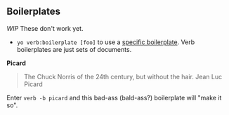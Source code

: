 ## Boilerplates

_WIP_ These don't work yet.

* `yo verb:boilerplate [foo]` to use a [specific boilerplate](https://github.com/assemble/verb-boilerplates). Verb boilerplates are just sets of documents.

**Picard**

> The Chuck Norris of the 24th century, but without the hair. Jean Luc Picard

Enter `verb -b picard` and this bad-ass (bald-ass?) boilerplate will "make it so".
